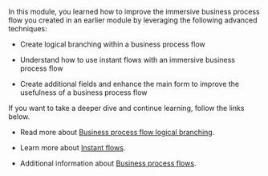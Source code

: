 In this module, you learned how to improve the immersive business
process flow you created in an earlier module by leveraging the following
advanced techniques:

-   Create logical branching within a business process flow

-   Understand how to use instant flows with an immersive business
    process flow

-   Create additional fields and enhance the main form to improve the
    usefulness of a business process flow

If you want to take a deeper dive and continue learning, follow the
links below.

- Read more about [Business process flow logical branching](https://docs.microsoft.com/previous-versions/dynamicscrm-2016/admins-customizers-dynamics-365/mt826751(v=crm.8)?redirectedfrom=MSDN/?azure-portal=true). 

- Learn more about [Instant flows](https://docs.microsoft.com/previous-versions/dynamicscrm-2016/admins-customizers-dynamics-365/mt826751(v=crm.8)?redirectedfrom=MSDN/?azure-portal=true).

- Additional information about [Business process flows](https://docs.microsoft.com/dynamics365/customerengagement/on-premises/customize/business-process-flows-overview/?azure-portal=true).

